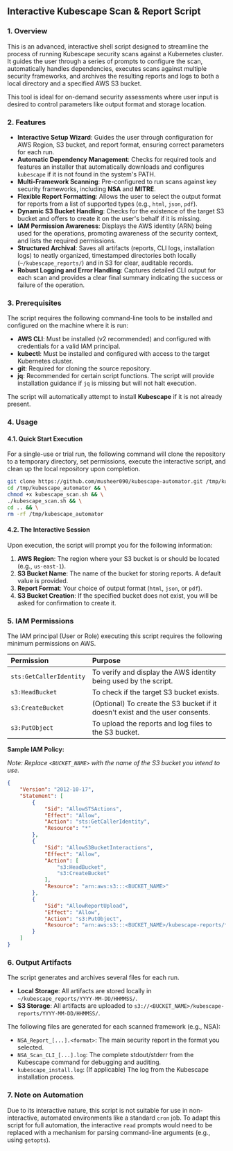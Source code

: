 ## Interactive Kubescape Scan & Report Script

### 1. Overview

This is an advanced, interactive shell script designed to streamline the process of running Kubescape security scans against a Kubernetes cluster. It guides the user through a series of prompts to configure the scan, automatically handles dependencies, executes scans against multiple security frameworks, and archives the resulting reports and logs to both a local directory and a specified AWS S3 bucket.

This tool is ideal for on-demand security assessments where user input is desired to control parameters like output format and storage location.

### 2. Features

* **Interactive Setup Wizard**: Guides the user through configuration for AWS Region, S3 bucket, and report format, ensuring correct parameters for each run.
* **Automatic Dependency Management**: Checks for required tools and features an installer that automatically downloads and configures `kubescape` if it is not found in the system's PATH.
* **Multi-Framework Scanning**: Pre-configured to run scans against key security frameworks, including **NSA** and **MITRE**.
* **Flexible Report Formatting**: Allows the user to select the output format for reports from a list of supported types (e.g., `html`, `json`, `pdf`).
* **Dynamic S3 Bucket Handling**: Checks for the existence of the target S3 bucket and offers to create it on the user's behalf if it is missing.
* **IAM Permission Awareness**: Displays the AWS identity (ARN) being used for the operations, promoting awareness of the security context, and lists the required permissions.
* **Structured Archival**: Saves all artifacts (reports, CLI logs, installation logs) to neatly organized, timestamped directories both locally (`~/kubescape_reports/`) and in S3 for clear, auditable records.
* **Robust Logging and Error Handling**: Captures detailed CLI output for each scan and provides a clear final summary indicating the success or failure of the operation.

### 3. Prerequisites

The script requires the following command-line tools to be installed and configured on the machine where it is run:

* **AWS CLI**: Must be installed (v2 recommended) and configured with credentials for a valid IAM principal.
* **kubectl**: Must be installed and configured with access to the target Kubernetes cluster.
* **git**: Required for cloning the source repository.
* **jq**: Recommended for certain script functions. The script will provide installation guidance if `jq` is missing but will not halt execution.

The script will automatically attempt to install **Kubescape** if it is not already present.

### 4. Usage

#### 4.1. Quick Start Execution

For a single-use or trial run, the following command will clone the repository to a temporary directory, set permissions, execute the interactive script, and clean up the local repository upon completion.

```bash
git clone https://github.com/musheer090/kubescape-automator.git /tmp/kubescape_automator && \
cd /tmp/kubescape_automator && \
chmod +x kubescape_scan.sh && \
./kubescape_scan.sh && \
cd .. && \
rm -rf /tmp/kubescape_automator
```

#### 4.2. The Interactive Session

Upon execution, the script will prompt you for the following information:
1.  **AWS Region**: The region where your S3 bucket is or should be located (e.g., `us-east-1`).
2.  **S3 Bucket Name**: The name of the bucket for storing reports. A default value is provided.
3.  **Report Format**: Your choice of output format (`html`, `json`, or `pdf`).
4.  **S3 Bucket Creation**: If the specified bucket does not exist, you will be asked for confirmation to create it.

### 5. IAM Permissions

The IAM principal (User or Role) executing this script requires the following minimum permissions on AWS.

| Permission | Purpose |
| :--- | :--- |
| `sts:GetCallerIdentity` | To verify and display the AWS identity being used by the script. |
| `s3:HeadBucket` | To check if the target S3 bucket exists. |
| `s3:CreateBucket` | (Optional) To create the S3 bucket if it doesn't exist and the user consents. |
| `s3:PutObject` | To upload the reports and log files to the S3 bucket. |

**Sample IAM Policy:**

*Note: Replace `<BUCKET_NAME>` with the name of the S3 bucket you intend to use.*

```json
{
    "Version": "2012-10-17",
    "Statement": [
        {
            "Sid": "AllowSTSActions",
            "Effect": "Allow",
            "Action": "sts:GetCallerIdentity",
            "Resource": "*"
        },
        {
            "Sid": "AllowS3BucketInteractions",
            "Effect": "Allow",
            "Action": [
                "s3:HeadBucket",
                "s3:CreateBucket"
            ],
            "Resource": "arn:aws:s3:::<BUCKET_NAME>"
        },
        {
            "Sid": "AllowReportUpload",
            "Effect": "Allow",
            "Action": "s3:PutObject",
            "Resource": "arn:aws:s3:::<BUCKET_NAME>/kubescape-reports/*"
        }
    ]
}
```

### 6. Output Artifacts

The script generates and archives several files for each run.

* **Local Storage**: All artifacts are stored locally in `~/kubescape_reports/YYYY-MM-DD/HHMMSS/`.
* **S3 Storage**: All artifacts are uploaded to `s3://<BUCKET_NAME>/kubescape-reports/YYYY-MM-DD/HHMMSS/`.

The following files are generated for each scanned framework (e.g., NSA):
* `NSA_Report_[...].<format>`: The main security report in the format you selected.
* `NSA_Scan_CLI_[...].log`: The complete stdout/stderr from the Kubescape command for debugging and auditing.
* `kubescape_install.log`: (If applicable) The log from the Kubescape installation process.

### 7. Note on Automation

Due to its interactive nature, this script is not suitable for use in non-interactive, automated environments like a standard `cron` job. To adapt this script for full automation, the interactive `read` prompts would need to be replaced with a mechanism for parsing command-line arguments (e.g., using `getopts`).
